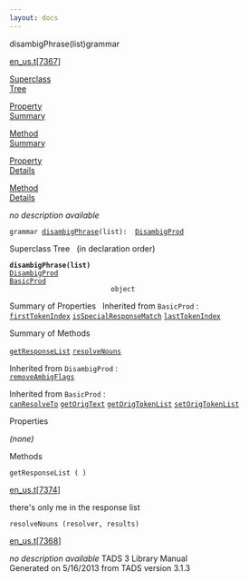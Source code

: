 ```yaml
---
layout: docs
---
```

<span class="title">disambigPhrase(list)</span><span class="type">grammar</span>

[en_us.t](../file/en_us.t.html)\[[7367](../source/en_us.t.html#7367)\]

[Superclass  
Tree](#_SuperClassTree_)

[Property  
Summary](#_PropSummary_)

[Method  
Summary](#_MethodSummary_)

[Property  
Details](#_Properties_)

[Method  
Details](#_Methods_)



*no description available*

`grammar `<span class="gramalt">[`disambigPhrase`](../object/disambigPhrase.html)`(list)`</span>` :   `[`DisambigProd`](../object/DisambigProd.html)



<span id="_SuperClassTree_"></span>



<span class="hdln">Superclass Tree</span>   (in declaration order)



**`disambigPhrase(list)`**  
[`DisambigProd`](../object/DisambigProd.html)  
[`BasicProd`](../object/BasicProd.html)  
`                         object`  
<span id="_PropSummary_"></span>



<span class="hdln">Summary of Properties</span>  
Inherited from `BasicProd` :  
[`firstTokenIndex`](../object/BasicProd.html#firstTokenIndex) [`isSpecialResponseMatch`](../object/BasicProd.html#isSpecialResponseMatch) [`lastTokenIndex`](../object/BasicProd.html#lastTokenIndex)

<span id="_MethodSummary_"></span>



<span class="hdln">Summary of Methods</span>  



[`getResponseList`](#getResponseList) [`resolveNouns`](#resolveNouns)

Inherited from `DisambigProd` :  
[`removeAmbigFlags`](../object/DisambigProd.html#removeAmbigFlags)

Inherited from `BasicProd` :  
[`canResolveTo`](../object/BasicProd.html#canResolveTo) [`getOrigText`](../object/BasicProd.html#getOrigText) [`getOrigTokenList`](../object/BasicProd.html#getOrigTokenList) [`setOrigTokenList`](../object/BasicProd.html#setOrigTokenList)

<span id="_Properties_"></span>



<span class="hdln">Properties</span>  



*(none)* <span id="_Methods_"></span>



<span class="hdln">Methods</span>  



<span id="getResponseList"></span>

`getResponseList ( )`

[en_us.t](../file/en_us.t.html)\[[7374](../source/en_us.t.html#7374)\]



there's only me in the response list



<span id="resolveNouns"></span>

`resolveNouns (resolver, results)`

[en_us.t](../file/en_us.t.html)\[[7368](../source/en_us.t.html#7368)\]



*no description available*
TADS 3 Library Manual  
Generated on 5/16/2013 from TADS version 3.1.3


